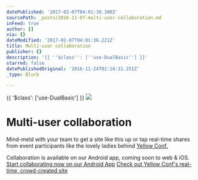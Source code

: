 ```yaml
---
datePublished: '2017-02-07T04:01:38.300Z'
sourcePath: _posts/2016-11-07-multi-user-collaboration.md
inFeed: true
author: []
via: {}
dateModified: '2017-02-07T04:01:36.221Z'
title: Multi-user collaboration
publisher: {}
description: '{{ ''$class'': [''use-DualBasic''] }}'
starred: false
datePublishedOriginal: '2016-11-24T02:18:31.251Z'
_type: Blurb

---
```

{{ '$class': \['use-DualBasic'\] }}
![](https://the-grid-user-content.s3-us-west-2.amazonaws.com/8fb11765-80d9-4e7e-8c79-020d052d75e4.jpg)

# Multi-user collaboration

Mind-meld with your team to get a site like this up or tap real-time shares from event participants like the lovely ladies behind [Yellow Conf.][0]

Collaboration is available on our Android app, coming soon to web & iOS.
[Start collaborating now on our Android App][1]
[Check out Yellow Conf's real-time, crowd-created site][0]

[0]: http://yellow.community/
[1]: https://play.google.com/store/apps/details?id=io.thegrid.app&hl=en